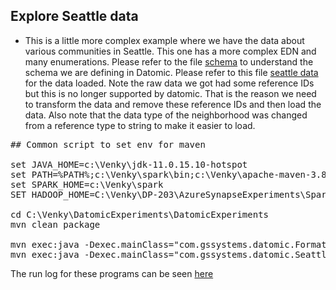 ## Explore Seattle data

* This is a little more complex example where we have the data about various communities in Seattle. This one has a more complex EDN and many enumerations. Please refer to the file <a href="./src/main/resources/seattle/seattle-schema.edn">schema</a> to understand the schema we are defining in Datomic. Please refer to this file <a href="./src/main/resources/seattle/seattle_mod.edn">seattle data</a> for the data loaded. Note the raw data we got had some reference IDs but this is no longer supported by datomic. That is the reason we need to transform the data and remove these reference IDs and then load the data. Also note that the data type of the neighborhood was changed from a reference type to string to make it easier to load. 

<pre>
## Common script to set env for maven 

set JAVA_HOME=c:\Venky\jdk-11.0.15.10-hotspot
set PATH=%PATH%;c:\Venky\spark\bin;c:\Venky\apache-maven-3.8.4\bin
set SPARK_HOME=c:\Venky\spark
SET HADOOP_HOME=C:\Venky\DP-203\AzureSynapseExperiments\SparkExamples

cd C:\Venky\DatomicExperiments\DatomicExperiments
mvn clean package

mvn exec:java -Dexec.mainClass="com.gssystems.datomic.FormatEDNFilesToRemoveId"
mvn exec:java -Dexec.mainClass="com.gssystems.datomic.SeattleDataExample"
</pre>

The run log for these programs can be seen <a href="./seattle_run.txt">here</a>